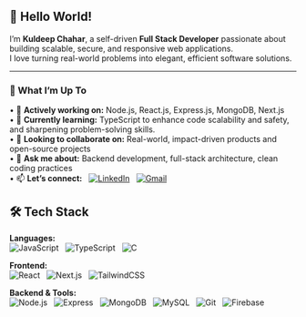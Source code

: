 ## 👋 Hello World!

I’m **Kuldeep Chahar**, a self-driven **Full Stack Developer** passionate about building scalable, secure, and responsive web applications.  
I love turning real-world problems into elegant, efficient software solutions.

---

### 🚀 What I’m Up To

• 🔭 **Actively working on:** Node.js, React.js, Express.js, MongoDB, Next.js  
• 🌱 **Currently learning:** TypeScript to enhance code scalability and safety, and sharpening problem-solving skills.  
• 👯 **Looking to collaborate on:** Real-world, impact-driven products and open-source projects  
• 💬 **Ask me about:** Backend development, full-stack architecture, clean coding practices  
• 📫 **Let’s connect:** &nbsp; [![LinkedIn](https://img.shields.io/badge/Kuldeep%20Chahar-blue?style=flat&logo=linkedin&logoColor=white)](https://www.linkedin.com/in/kuldeep-chahar-00b776233/) &nbsp; [![Gmail](https://img.shields.io/badge/Gmail-D14836?style=flat&logo=gmail&logoColor=white)](mailto:kchahar7204@gmail.com)





## 🛠️ Tech Stack

**Languages:**  
![JavaScript](https://img.shields.io/badge/JavaScript-F7DF1E?logo=javascript&logoColor=black)
&nbsp; ![TypeScript](https://img.shields.io/badge/TypeScript-3178C6?logo=typescript&logoColor=white)
&nbsp; ![C](https://img.shields.io/badge/C-00599C?logo=c&logoColor=white)

**Frontend:**  
![React](https://img.shields.io/badge/React-61DAFB?logo=react&logoColor=black)
&nbsp; ![Next.js](https://img.shields.io/badge/Next.js-000000?logo=next.js)
&nbsp; ![TailwindCSS](https://img.shields.io/badge/TailwindCSS-38B2AC?logo=tailwind-css)

**Backend & Tools:**  
![Node.js](https://img.shields.io/badge/Node.js-339933?logo=node.js&logoColor=white)
&nbsp; ![Express](https://img.shields.io/badge/Express.js-000000?logo=express&logoColor=white)
&nbsp; ![MongoDB](https://img.shields.io/badge/MongoDB-47A248?logo=mongodb)
&nbsp; ![MySQL](https://img.shields.io/badge/MySQL-4479A1?logo=mysql&logoColor=white)
&nbsp; ![Git](https://img.shields.io/badge/Git-F05032?logo=git&logoColor=white)
&nbsp; ![Firebase](https://img.shields.io/badge/Firebase-FFCA28?logo=firebase&logoColor=black)



